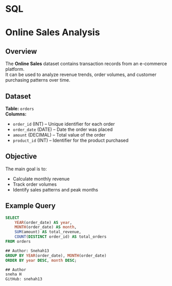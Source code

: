 # SQL
# Online Sales Analysis

## Overview
The **Online Sales** dataset contains transaction records from an e-commerce platform.  
It can be used to analyze revenue trends, order volumes, and customer purchasing patterns over time.

## Dataset
**Table:** `orders`  
**Columns:**
- `order_id` (INT) – Unique identifier for each order  
- `order_date` (DATE) – Date the order was placed  
- `amount` (DECIMAL) – Total value of the order  
- `product_id` (INT) – Identifier for the product purchased  

## Objective
The main goal is to:
- Calculate monthly revenue
- Track order volumes
- Identify sales patterns and peak months

## Example Query
```sql
SELECT
    YEAR(order_date) AS year,
    MONTH(order_date) AS month,
    SUM(amount) AS total_revenue,
    COUNT(DISTINCT order_id) AS total_orders
FROM orders

## Author: Snehah13
GROUP BY YEAR(order_date), MONTH(order_date)
ORDER BY year DESC, month DESC;

## Author
sneha H
GitHub: snehah13
